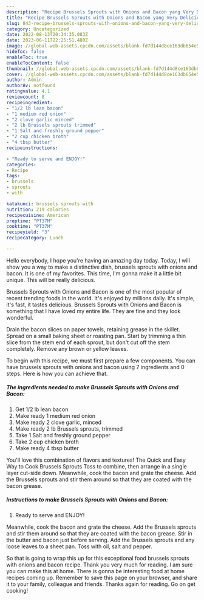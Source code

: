 ```yaml
---
description: "Recipe Brussels Sprouts with Onions and Bacon yang Very Delicious}"
title: "Recipe Brussels Sprouts with Onions and Bacon yang Very Delicious}"
slug: 843-recipe-brussels-sprouts-with-onions-and-bacon-yang-very-delicious
category: Uncategorized
date: 2022-08-13T20:34:35.083Z
date: 2023-06-11T22:25:51.480Z
image: //global-web-assets.cpcdn.com/assets/blank-fd7d144d8ce163db654e5a02c40b08a2775adb7897d16e4062681dc7e1b2800f.png
hideToc: false
enableToc: true
enableTocContent: false
thumbnail: //global-web-assets.cpcdn.com/assets/blank-fd7d144d8ce163db654e5a02c40b08a2775adb7897d16e4062681dc7e1b2800f.png
cover: //global-web-assets.cpcdn.com/assets/blank-fd7d144d8ce163db654e5a02c40b08a2775adb7897d16e4062681dc7e1b2800f.png
author: Admin
authorAv: notfound
ratingvalue: 4.1
reviewcount: 8
recipeingredient:
- "1/2 lb lean bacon"
- "1 medium red onion"
- "2 clove garlic minced"
- "2 lb Brussels sprouts trimmed"
- "1 Salt and freshly ground pepper"
- "2 cup chicken broth"
- "4 tbsp butter"
recipeinstructions:

- "Ready to serve and ENJOY!"
categories:
- Recipe
tags:
- brussels
- sprouts
- with

katakunci: brussels sprouts with 
nutrition: 219 calories
recipecuisine: American
preptime: "PT37M"
cooktime: "PT37M"
recipeyield: "3"
recipecategory: Lunch

---
```



Hello everybody, I hope you're having an amazing day today. Today, I will show you a way to make a distinctive dish, brussels sprouts with onions and bacon. It is one of my favorites. This time, I'm gonna make it a little bit unique. This will be really delicious.

Brussels Sprouts with Onions and Bacon is one of the most popular of recent trending foods in the world. It's enjoyed by millions daily. It's simple, it's fast, it tastes delicious. Brussels Sprouts with Onions and Bacon is something that I have loved my entire life. They are fine and they look wonderful.

Drain the bacon slices on paper towels, retaining grease in the skillet. Spread on a small baking sheet or roasting pan. Start by trimming a thin slice from the stem end of each sprout, but don&#39;t cut off the stem completely. Remove any brown or yellow leaves.


To begin with this recipe, we must first prepare a few components. You can have brussels sprouts with onions and bacon using 7 ingredients and 0 steps. Here is how you can achieve that.

<!--inarticleads1-->

##### The ingredients needed to make Brussels Sprouts with Onions and Bacon:

1. Get 1/2 lb lean bacon
1. Make ready 1 medium red onion
1. Make ready 2 clove garlic, minced
1. Make ready 2 lb Brussels sprouts, trimmed
1. Take 1 Salt and freshly ground pepper
1. Take 2 cup chicken broth
1. Make ready 4 tbsp butter


You&#39;ll love this combination of flavors and textures! The Quick and Easy Way to Cook Brussels Sprouts Toss to combine, then arrange in a single layer cut-side down. Meanwhile, cook the bacon and grate the cheese. Add the Brussels sprouts and stir them around so that they are coated with the bacon grease. 

<!--inarticleads2-->

##### Instructions to make Brussels Sprouts with Onions and Bacon:


1. Ready to serve and ENJOY!

Meanwhile, cook the bacon and grate the cheese. Add the Brussels sprouts and stir them around so that they are coated with the bacon grease. Stir in the butter and bacon just before serving. Add the Brussels sprouts and any loose leaves to a sheet pan. Toss with oil, salt and pepper. 

So that is going to wrap this up for this exceptional food brussels sprouts with onions and bacon recipe. Thank you very much for reading. I am sure you can make this at home. There is gonna be interesting food at home recipes coming up. Remember to save this page on your browser, and share it to your family, colleague and friends. Thanks again for reading. Go on get cooking!
